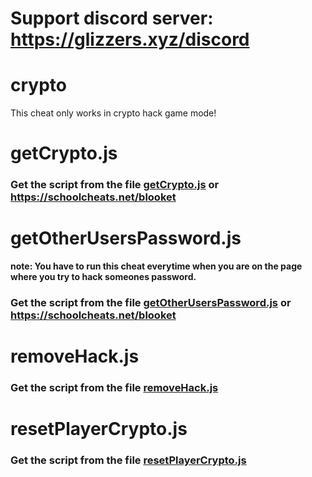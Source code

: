# Support discord server: https://glizzers.xyz/discord

# crypto

This cheat only works in crypto hack game mode!

# getCrypto.js

### Get the script from the file [getCrypto.js](https://raw.githubusercontent.com/glixzzy/blooket-hack/main/crypto/getCrypto.js) or https://schoolcheats.net/blooket

# getOtherUsersPassword.js

**note: You have to run this cheat everytime when you are on the page where you try to hack someones password.**

### Get the script from the file [getOtherUsersPassword.js](https://raw.githubusercontent.com/glixzzy/blooket-hack/main/crypto/getOtherUsersPassword.js) or https://schoolcheats.net/blooket

# removeHack.js

### Get the script from the file [removeHack.js](https://raw.githubusercontent.com/glixzzy/blooket-hack/main/crypto/removeHack.js)

# resetPlayerCrypto.js

### Get the script from the file [resetPlayerCrypto.js](https://raw.githubusercontent.com/glixzzy/blooket-hack/main/crypto/resetPlayerCrypto.js)